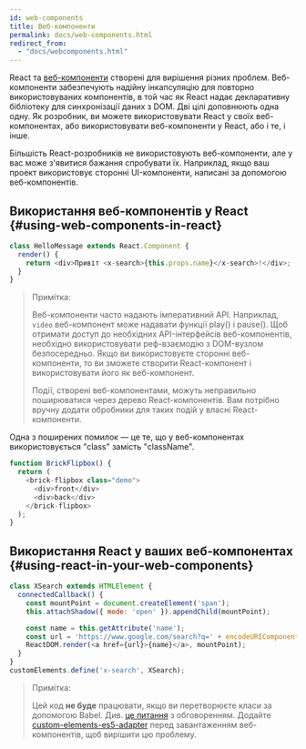 ```yaml
---
id: web-components
title: Веб-компоненти
permalink: docs/web-components.html
redirect_from:
  - "docs/webcomponents.html"
---
```


React та [веб-компоненти](https://developer.mozilla.org/en-US/docs/Web/Web_Components) створені для вирішення різних проблем.  Веб-компоненти забезпечують надійну інкапсуляцію для повторно використовуваних компонентів, в той час як React надає декларативну бібліотеку для синхронізації даних з DOM. Дві цілі доповнюють одна одну. Як розробник, ви можете використовувати React у своїх веб-компонентах, або використовувати веб-компоненти у React, або і те, і інше.

Більшість React-розробників не використовують веб-компоненти, але у вас може з'явитися бажання спробувати їх. Наприклад, якщо ваш проект використовує сторонні UI-компоненти, написані за допомогою веб-компонентів.

## Використання веб-компонентів у React {#using-web-components-in-react}

```javascript
class HelloMessage extends React.Component {
  render() {
    return <div>Привіт <x-search>{this.props.name}</x-search>!</div>;
  }
}
```

> Примітка:
>
> Веб-компоненти часто надають імперативний API. Наприклад, `video` веб-компонент може надавати функції play() і pause(). Щоб отримати доступ до необхідних API-інтерфейсів веб-компонентів, необхідно використовувати реф-взаємодію з DOM-вузлом безпосередньо. Якщо ви використовуєте сторонні веб-компоненти, то ви зможете створити React-компонент і використовувати його як веб-компонент.
>
> Події, створені веб-компонентами, можуть неправильно поширюватися через дерево React-компонентів. 
> Вам потрібно вручну додати обробники для таких подій у власні React-компоненти.

Одна з поширених помилок — це те, що у веб-компонентах використовується "class" замість "className".

```javascript
function BrickFlipbox() {
  return (
    <brick-flipbox class="demo">
      <div>front</div>
      <div>back</div>
    </brick-flipbox>
  );
}
```

## Використання React у ваших веб-компонентах {#using-react-in-your-web-components}

```javascript
class XSearch extends HTMLElement {
  connectedCallback() {
    const mountPoint = document.createElement('span');
    this.attachShadow({ mode: 'open' }).appendChild(mountPoint);

    const name = this.getAttribute('name');
    const url = 'https://www.google.com/search?q=' + encodeURIComponent(name);
    ReactDOM.render(<a href={url}>{name}</a>, mountPoint);
  }
}
customElements.define('x-search', XSearch);
```

>Примітка:
>
>Цей код **не буде** працювати, якщо ви перетворюєте класи за допомогою Babel. Див. [це питання](https://github.com/w3c/webcomponents/issues/587) з обговоренням.
>Додайте [custom-elements-es5-adapter](https://github.com/webcomponents/webcomponentsjs#custom-elements-es5-adapterjs) перед завантаженням веб-компонентів, щоб вирішити цю проблему.
